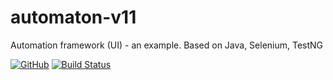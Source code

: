 # automaton-v11
Automation framework (UI) - an example. Based on Java, Selenium, TestNG

[![GitHub](https://img.shields.io/github/license/mashape/apistatus.svg)](https://github.com/BurhanH/automaton-v11/blob/master/LICENSE)
[![Build Status](https://travis-ci.org/BurhanH/automaton-v11.svg?branch=master)](https://travis-ci.org/BurhanH/automaton-v11)
